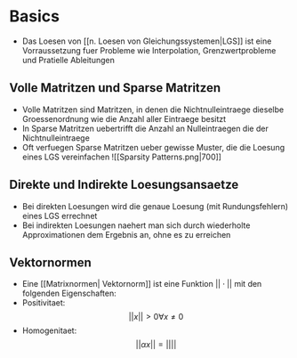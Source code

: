 # Basics
- Das Loesen von [[n. Loesen von Gleichungssystemen|LGS]] ist eine Vorraussetzung fuer Probleme wie Interpolation, Grenzwertprobleme und Pratielle Ableitungen
## Volle Matritzen und Sparse Matritzen
- Volle Matritzen sind Matritzen, in denen die Nichtnulleintraege dieselbe Groessenordnung wie die Anzahl aller Eintraege besitzt
- In Sparse Matritzen uebertrifft die Anzahl an Nulleintraegen die der Nichtnulleintraege
- Oft verfuegen Sparse Matritzen ueber gewisse Muster, die die Loesung eines LGS vereinfachen
![[Sparsity Patterns.png|700]]
## Direkte und Indirekte Loesungsansaetze
- Bei direkten Loesungen wird die genaue Loesung (mit Rundungsfehlern) eines LGS errechnet 
- Bei indirekten Loesungen naehert man sich durch wiederholte Approximationen dem Ergebnis an, ohne es zu erreichen
## Vektornormen
- Eine [[Matrixnormen| Vektornorm]] ist eine Funktion $||\cdot||$ mit den folgenden Eigenschaften:
- Positivitaet:
$$||x|| > 0 \forall x \neq 0$$
- Homogenitaet:
$$||\alpha x|| = ||||$$